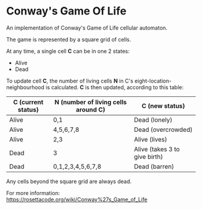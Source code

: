 # Conway's Game Of Life
An implementation of Conway's Game of Life cellular automaton.

The game is represented by a square grid of cells.

At any time, a single cell **C** can be in one 2 states:
* Alive
* Dead

To update cell **C**, the number of living cells **N** in C's eight-location-neighbourhood is calculated.
**C** is then updated, according to this table:

| C (current status)  | N (number of living cells around C) | C (new status) |
| --- | --- | --- |
| Alive | 0,1 | Dead (lonely) |
| Alive | 4,5,6,7,8 | Dead (overcrowded) |
| Alive | 2,3 | Alive (lives) |
| Dead | 3 | Alive (takes 3 to give birth) |
| Dead | 0,1,2,3,4,5,6,7,8 | Dead (barren) |

Any cells beyond the square grid are always dead.

For more information: https://rosettacode.org/wiki/Conway%27s_Game_of_Life
